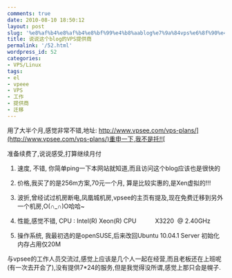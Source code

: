 ```yaml
---
comments: true
date: 2010-08-10 18:50:12
layout: post
slug: '%e8%af%b4%e8%af%b4%e8%bf%99%e4%b8%aablog%e7%9a%84vps%e6%8f%90%e4%be%9b%e5%95%86'
title: 说说这个blog的VPS提供商
permalink: '/52.html'
wordpress_id: 52
categories:
- VPS/Linux
tags:
- el
- vpeee
- VPS
- 工作
- 提供商
- 迁移
---
```


用了大半个月,感觉非常不错,地址: [http://www.vpsee.com/vps-plans/](http://www.vpsee.com/vps-plans/)重申一下,我不是托!![
](http://www.vpsee.com/vps-plans/)

准备续费了,说说感受,打算继续月付

1. 速度, 不错, 你简单ping一下本网站就知道,而且访问这个blog应该也是很快的

2. 价格,我买了的是256m方案,70元一个月, 算是比较实惠的,是Xen虚拟的!!!

3. 波折,曾经试过机房断电,凤凰城机房,vpsee的主页有提及,现在免费迁移到另外一个机房,O(∩_∩)O哈哈~

4. 性能,感觉不错, CPU : Intel(R) Xeon(R) CPU           X3220  @ 2.40GHz

5. 操作系统, 我最初选的是openSUSE,后来改回Ubuntu 10.04.1 Server 初始化内存占用仅20M

与vpsee的工作人员交流过,感觉上应该是几个人一起在经营,而且老板还在上班呢(有一次去开会了),没有提供7*24的服务,但是我觉得没所谓,感觉上那只会是幌子.
